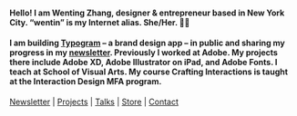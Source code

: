#### Hello! I am Wenting Zhang, designer & entrepreneur based in New York City. “wentin” is my Internet alias. She/Her. 👋🏼
#### I am building [Typogram](https://typogram.co/) – a brand design app – in public and sharing my progress in my [newsletter](https://wentin.substack.com/). Previously I worked at Adobe. My projects there include Adobe XD, Adobe Illustrator on iPad, and Adobe Fonts. I teach at School of Visual Arts. My course Crafting Interactions is taught at the Interaction Design MFA program.

[Newsletter](https://build.typogram.com/) | 
[Projects](https://wentin.net/projects) | 
[Talks](https://wentin.net/talks) | 
[Store](https://wentin.gumroad.com/) | 
[Contact](https://wentin.net/contact)
